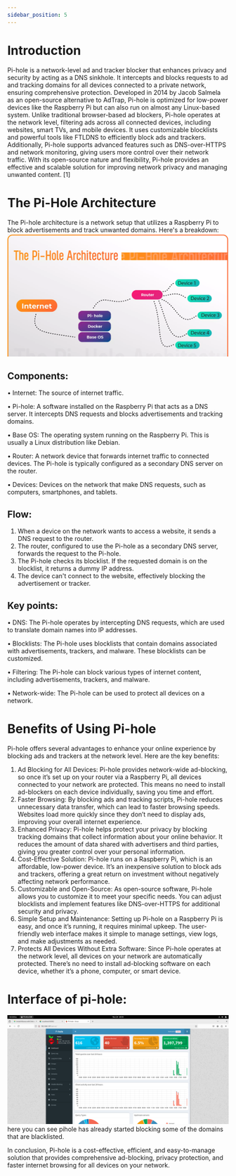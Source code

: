 ```yaml
---
sidebar_position: 5
---
```

# Introduction

Pi-hole is a network-level ad and tracker blocker that enhances privacy and security by acting as a DNS sinkhole. It intercepts and blocks requests to ad and tracking domains for all devices connected to a private network, ensuring comprehensive protection. Developed in 2014 by Jacob Salmela as an open-source alternative to AdTrap, Pi-hole is optimized for low-power devices like the Raspberry Pi but can also run on almost any Linux-based system.
Unlike traditional browser-based ad blockers, Pi-hole operates at the network level, filtering ads across all connected devices, including websites, smart TVs, and mobile devices. It uses customizable blocklists and powerful tools like FTLDNS to efficiently block ads and trackers. Additionally, Pi-hole supports advanced features such as DNS-over-HTTPS and network monitoring, giving users more control over their network traffic. With its open-source nature and flexibility, Pi-hole provides an effective and scalable solution for improving network privacy and managing unwanted content. [1]

# The Pi-Hole Architecture
 
The Pi-hole architecture is a network setup that utilizes a Raspberry Pi to block advertisements and track unwanted domains. Here's a breakdown:
![QRPS](img-pi-hole/pihole1.png)

## Components:
•	Internet: The source of internet traffic.

•	Pi-hole: A software installed on the Raspberry Pi that acts as a DNS server. It intercepts DNS requests and blocks advertisements and tracking domains.

•	Base OS: The operating system running on the Raspberry Pi. This is usually a Linux distribution like Debian.

•	Router: A network device that forwards internet traffic to connected devices. The Pi-hole is typically configured as a secondary DNS server on the router.

•	Devices: Devices on the network that make DNS requests, such as computers, smartphones, and tablets.

## Flow:

1.	When a device on the network wants to access a website, it sends a DNS request to the router.
2.	The router, configured to use the Pi-hole as a secondary DNS server, forwards the request to the Pi-hole.
3.	The Pi-hole checks its blocklist. If the requested domain is on the blocklist, it returns a dummy IP address.
4.	The device can't connect to the website, effectively blocking the advertisement or tracker.

## Key points:

•	DNS: The Pi-hole operates by intercepting DNS requests, which are used to translate domain names into IP addresses.

•	Blocklists: The Pi-hole uses blocklists that contain domains associated with advertisements, trackers, and malware. These blocklists can be customized.

•	Filtering: The Pi-hole can block various types of internet content, including advertisements, trackers, and malware.

•	Network-wide: The Pi-hole can be used to protect all devices on a network.

# Benefits of Using Pi-hole

Pi-hole offers several advantages to enhance your online experience by blocking ads and trackers at the network level. Here are the key benefits:
1.	Ad Blocking for All Devices: Pi-hole provides network-wide ad-blocking, so once it’s set up on your router via a Raspberry Pi, all devices connected to your network are protected. This means no need to install ad-blockers on each device individually, saving you time and effort.
2.	Faster Browsing: By blocking ads and tracking scripts, Pi-hole reduces unnecessary data transfer, which can lead to faster browsing speeds. Websites load more quickly since they don’t need to display ads, improving your overall internet experience.
3.	Enhanced Privacy: Pi-hole helps protect your privacy by blocking tracking domains that collect information about your online behavior. It reduces the amount of data shared with advertisers and third parties, giving you greater control over your personal information.
4.	Cost-Effective Solution: Pi-hole runs on a Raspberry Pi, which is an affordable, low-power device. It’s an inexpensive solution to block ads and trackers, offering a great return on investment without negatively affecting network performance.
5.	Customizable and Open-Source: As open-source software, Pi-hole allows you to customize it to meet your specific needs. You can adjust blocklists and implement features like DNS-over-HTTPS for additional security and privacy.
6.	Simple Setup and Maintenance: Setting up Pi-hole on a Raspberry Pi is easy, and once it’s running, it requires minimal upkeep. The user-friendly web interface makes it simple to manage settings, view logs, and make adjustments as needed.
7.	Protects All Devices Without Extra Software: Since Pi-hole operates at the network level, all devices on your network are automatically protected. There’s no need to install ad-blocking software on each device, whether it’s a phone, computer, or smart device.

# Interface of pi-hole:
![QRPS](img-pi-hole/ev1.png)
here you can see pihole has already started blocking some of the domains that are blacklisted.

In conclusion, Pi-hole is a cost-effective, efficient, and easy-to-manage solution that provides comprehensive ad-blocking, privacy protection, and faster internet browsing for all devices on your network.

